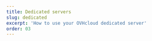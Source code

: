 ```yaml
---
title: Dedicated servers
slug: dedicated
excerpt: 'How to use your OVHcloud dedicated server'
order: 03
---
```

